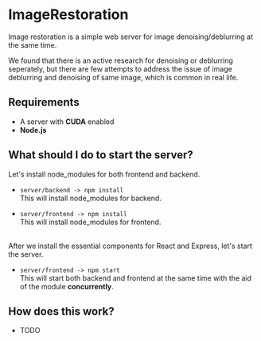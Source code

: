 # ImageRestoration

Image restoration is a simple web server for image denoising/deblurring at the same time.

We found that there is an active research for denoising or deblurring seperately, but there are few attempts to address
the issue of image deblurring and denoising of same image, which is common in real life.

## Requirements

- A server with **CUDA** enabled
- **Node.js**


## What should I do to start the server?

Let's install node_modules for both frontend and backend.

- `server/backend -> npm install`\
This will install node_modules for backend.


- `server/frontend -> npm install`\
This will install node_modules for frontend.

<br>
After we install the essential components for React and Express, let's start the server.

- `server/frontend -> npm start`\
This will start both backend and frontend at the same time with the aid of the module 
**concurrently**.

## How does this work?

- TODO